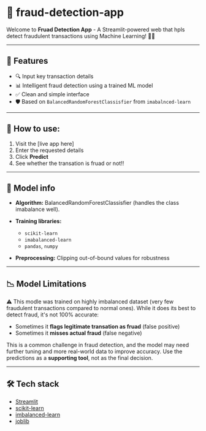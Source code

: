 # 🚨 fraud-detection-app

Welcome to **Fruad Detection App** - A Streamlit-powered web that hpls detect fraudulent transactions using Machine Learning! 🧠💸

---

## 📌 Features 

- 🔍 Input key transaction details
- 📊 Intelligent fraud detection using a trained ML model
- ✅ Clean and simple interface
- 🛡️ Based on `BalancedRandomForestClassisfier` from `imabalnced-learn`

---

## 🚀 How to use:

1. Visit the [live app here]
2. Enter the requested details
3. Click **Predict**
4. See whether the transation is fruad or not!!

---

## 🧠 Model info

- **Algorithm:** BalancedRandomForestClassisfier (handles the class imabalance well).
- **Training libraries:**
   - `scikit-learn`
   - `imabalanced-learn`
   - `pandas`, `numpy`

- **Preprocessing:** Clipping out-of-bound values for robustness

---

## 📉 Model Limitations

⚠️ This modle was trained on highly imbalanced dataset (very few fraudulent transactions compared to normal ones). While it does its best to detect fraud, it's not 100% accurate:

- Sometimes it **flags legitimate transation as fruad** (false positive)
- Sometimes it **misses actual fraud** (false negative)

This is a common challenge in fraud detection, and the model may need further tuning and more real-world data to improve accuracy. Use the predictions as a **supporting tool**, not as the final decision. 

---

## 🛠 Tech stack

- [Streamlit](https://streamlit.io/)
- [scikit-learn](https://scikit-learn.org/)
- [imbalanced-learn](https://imbalanced-learn.org/)
- [joblib](https://joblib.readthedocs.io/en/latest/)

 
   

 
